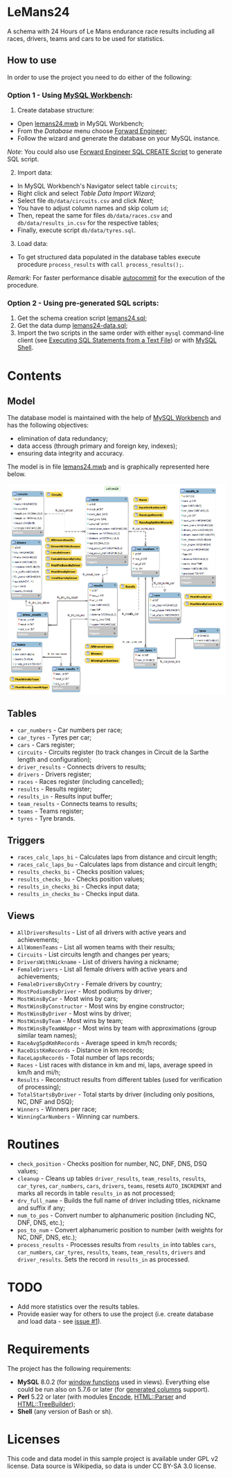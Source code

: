 # LeMans24

A schema with 24 Hours of Le Mans endurance race results including all races,
drivers, teams and cars to be used for statistics.

## How to use

In order to use the project you need to do either of the following:

### Option 1 - Using [MySQL Workbench](https://www.mysql.com/products/workbench/):

1. Create database structure:
  - Open [lemans24.mwb](db/model/lemans24.mwb) in MySQL Workbench;
  - From the _Database_ menu choose
  [Forward Engineer](https://dev.mysql.com/doc/workbench/en/wb-forward-engineering-live-server.html);
  - Follow the wizard and generate the database on your MySQL instance.

_Note_: You could also use
[Forward Engineer SQL CREATE Script](https://dev.mysql.com/doc/workbench/en/wb-forward-engineering-sql-scripts.html)
to generate SQL script.

2. Import data:
  - In MySQL Workbench's Navigator select table `circuits`;
  - Right click and select _Table Data Import Wizard_;
  - Select file `db/data/circuits.csv` and click _Next_;
  - You have to adjust column names and skip colum `id`;
  - Then, repeat the same for files `db/data/races.csv` and
  `db/data/results_in.csv` for the respective tables;
  - Finally, execute script `db/data/tyres.sql`.
3. Load data:
  - To get structured data populated in the database tables execute procedure
  `process_results` with `call process_results();`.

_Remark_: For faster performance disable
[autocommit](https://dev.mysql.com/doc/refman/8.0/en/innodb-autocommit-commit-rollback.html)
for the execution of the procedure.

### Option 2 - Using pre-generated SQL scripts:

1. Get the schema creation script [lemans24.sql](db/model/lemans24.sql);
2. Get the data dump [lemans24-data.sql](db/data/lemans24-data.sql);
3. Import the two scripts in the same order with either `mysql` command-line
  client (see
  [Executing SQL Statements from a Text File](https://dev.mysql.com/doc/refman/8.0/en/mysql-batch-commands.html))
  or with [MySQL Shell](https://dev.mysql.com/doc/mysql-shell/8.0/en/).

# Contents

## Model

The database model is maintained with the help of
[MySQL Workbench](https://www.mysql.com/products/workbench/) and has
the following objectives:

* elimination of data redundancy;
* data access (through primary and foreign key, indexes);
* ensuring data integrity and accuracy.

The model is in file [lemans24.mwb](db/model/lemans24.mwb) and is
graphically represented here below.

![LeMans24 Model](db/model/lemans24.png)

## Tables

* `car_numbers`    - Car numbers per race;
* `car_tyres`      - Tyres per car;
* `cars`           - Cars register;
* `circuits`       - Circuits register (to track changes in Circuit
  de la Sarthe length and configuration);
* `driver_results` - Connects drivers to results;
* `drivers`        - Drivers register;
* `races`          - Races register (including cancelled);
* `results`        - Results register;
* `results_in`     - Results input buffer;
* `team_results`   - Connects teams to results;
* `teams`          - Teams register;
* `tyres`          - Tyre brands.

## Triggers

* `races_calc_laps_bi`   - Calculates laps from distance and circuit length;
* `races_calc_laps_bu`   - Calculates laps from distance and circuit length;
* `results_checks_bi`    - Checks position values;
* `results_checks_bu`    - Checks position values;
* `results_in_checks_bi` - Checks input data;
* `results_in_checks_bu` - Checks input data.

## Views

* `AllDriversResults`    - List of all drivers with active years
  and achievements;
* `AllWomenTeams`        - List all women teams with their results;
* `Circuits`             - List circuits length and changes per years;
* `DriversWithNickname`  - List of drivers having a nickname;
* `FemaleDrivers`        - List all female drivers with active years
  and achievements;
* `FemaleDriversByCntry` - Female drivers by country;
* `MostPodiumsByDriver`  - Most podiums by driver;
* `MostWinsByCar`         - Most wins by cars;
* `MostWinsByConstructor` - Most wins by engine constructor;
* `MostWinsByDriver`     - Most wins by driver;
* `MostWinsByTeam`       - Most wins by team;
* `MostWinsByTeamWAppr`  - Most wins by team with approximations (group
  similar team names);
* `RaceAvgSpdKmhRecords` - Average speed in km/h records;
* `RaceDistKmRecords`    - Distance in km records;
* `RaceLapsRecords`      - Total number of laps records;
* `Races`                - List races with distance in km and mi, laps,
  average speed in km/h and mi/h;
* `Results`              - Reconstruct results from different tables (used
  for verification of processing);
* `TotalStartsByDriver`  - Total starts by driver (including only positions,
  NC, DNF and DSQ);
* `Winners`              - Winners per race;
* `WinningCarNumbers`    - Winning car numbers.

# Routines

* `check_position`  - Checks position for number, NC, DNF, DNS, DSQ values;
* `cleanup`         - Cleans up tables `driver_results`, `team_results`,
  `results`, `car_tyres`, `car_numbers`, `cars`, `drivers`, `teams`,
   resets `AUTO_INCREMENT` and marks all records in table `results_in` as
   not processed;
* `drv_full_name`   - Builds the full name of driver including titles,
  nickname and suffix if any;
* `num_to_pos`      - Convert number to alphanumeric position (including NC,
  DNF, DNS, etc.);
* `pos_to_num`      - Convert alphanumeric position to number (with weights
  for NC, DNF, DNS, etc.);
* `process_results` - Processes results from `results_in` into tables `cars`,
  `car_numbers`, `car_tyres`, `results`, `teams`, `team_results`, `drivers`
  and `driver_results`. Sets the record in `results_in` as processed.

# TODO

* Add more statistics over the results tables.
* Provide easier way for others to use the project (i.e. create database and
load data - see [issue #1](https://github.com/gdsotirov/lemans24/issues/1)).

# Requirements

The project has the following requirements:

* **MySQL** 8.0.2 (for
[window functions](https://dev.mysql.com/doc/refman/8.0/en/window-functions.html)
used in views). Everything else could be run also on 5.7.6 or later (for
[generated columns](https://dev.mysql.com/doc/refman/5.7/en/create-table-generated-columns.html)
support).
* **Perl** 5.22 or later (with modules
[Encode](https://metacpan.org/pod/Encode),
[HTML::Parser](https://metacpan.org/pod/HTML::Parser) and
[HTML::TreeBuilder](https://metacpan.org/pod/HTML::TreeBuilder));
* **Shell** (any version of Bash or sh).

# Licenses

This code and data model in this sample project is available under GPL v2
license. Data source is Wikipedia, so data is under CC BY-SA 3.0 license.
